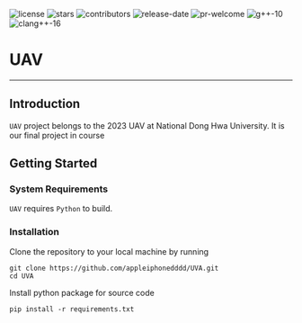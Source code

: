 ![license](https://img.shields.io/github/license/DVLab-NTU/qsyn?style=plastic)
![stars](https://img.shields.io/github/stars/DVLab-NTU/qsyn?style=plastic)
![contributors](https://img.shields.io/github/contributors/DVLab-NTU/qsyn?style=plastic)
![release-date](https://img.shields.io/github/release-date-pre/DVLab-NTU/qsyn?style=plastic)
![pr-welcome](https://img.shields.io/badge/PRs-welcome-green?style=plastic)
![g++-10](https://img.shields.io/badge/g++-≥10-blue?style=plastic)
![clang++-16](https://img.shields.io/badge/clang++-≥16-blueviolet?style=plastic)

# UAV

---

## Introduction
`UAV` project belongs to the 2023 UAV at National Dong Hwa University. It is our final project in course

## Getting Started

### System Requirements

`UAV` requires `Python` to build.

### Installation

Clone the repository to your local machine by running

```shell!
git clone https://github.com/appleiphonedddd/UVA.git
cd UVA
```
Install python package for source code

```shell!
pip install -r requirements.txt
```
